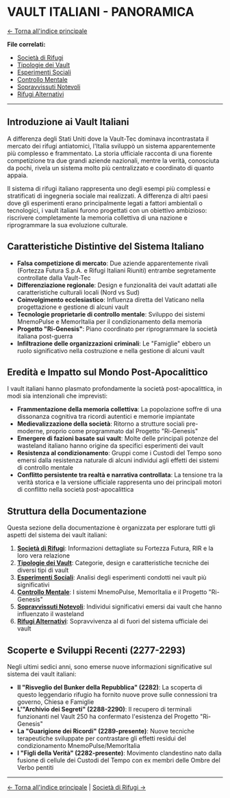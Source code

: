 # VAULT ITALIANI - PANORAMICA

[← Torna all'indice principale](../01.0-indice-principale.md)

**File correlati:**
- [Società di Rifugi](09.1-societa-rifugi.md)
- [Tipologie dei Vault](09.2-tipologie-vault.md)
- [Esperimenti Sociali](09.3-esperimenti-sociali.md)
- [Controllo Mentale](09.4-controllo-mentale.md)
- [Sopravvissuti Notevoli](09.5-sopravvissuti-vault.md)
- [Rifugi Alternativi](09.6-rifugi-alternativi.md)

---

## Introduzione ai Vault Italiani

A differenza degli Stati Uniti dove la Vault-Tec dominava incontrastata il mercato dei rifugi antiatomici, l'Italia sviluppò un sistema apparentemente più complesso e frammentato. La storia ufficiale racconta di una fiorente competizione tra due grandi aziende nazionali, mentre la verità, conosciuta da pochi, rivela un sistema molto più centralizzato e coordinato di quanto appaia.

Il sistema di rifugi italiano rappresenta uno degli esempi più complessi e stratificati di ingegneria sociale mai realizzati. A differenza di altri paesi dove gli esperimenti erano principalmente legati a fattori ambientali o tecnologici, i vault italiani furono progettati con un obiettivo ambizioso: riscrivere completamente la memoria collettiva di una nazione e riprogrammare la sua evoluzione culturale.

## Caratteristiche Distintive del Sistema Italiano

- **Falsa competizione di mercato**: Due aziende apparentemente rivali (Fortezza Futura S.p.A. e Rifugi Italiani Riuniti) entrambe segretamente controllate dalla Vault-Tec
- **Differenziazione regionale**: Design e funzionalità dei vault adattati alle caratteristiche culturali locali (Nord vs Sud)
- **Coinvolgimento ecclesiastico**: Influenza diretta del Vaticano nella progettazione e gestione di alcuni vault
- **Tecnologie proprietarie di controllo mentale**: Sviluppo dei sistemi MnemoPulse e MemorItalia per il condizionamento della memoria
- **Progetto "Ri-Genesis"**: Piano coordinato per riprogrammare la società italiana post-guerra
- **Infiltrazione delle organizzazioni criminali**: Le "Famiglie" ebbero un ruolo significativo nella costruzione e nella gestione di alcuni vault

## Eredità e Impatto sul Mondo Post-Apocalittico

I vault italiani hanno plasmato profondamente la società post-apocalittica, in modi sia intenzionali che imprevisti:

- **Frammentazione della memoria collettiva**: La popolazione soffre di una dissonanza cognitiva tra ricordi autentici e memorie impiantate
- **Medievalizzazione della società**: Ritorno a strutture sociali pre-moderne, proprio come programmato dal Progetto "Ri-Genesis"
- **Emergere di fazioni basate sui vault**: Molte delle principali potenze del wasteland italiano hanno origine da specifici esperimenti dei vault
- **Resistenza al condizionamento**: Gruppi come i Custodi del Tempo sono emersi dalla resistenza naturale di alcuni individui agli effetti dei sistemi di controllo mentale
- **Conflitto persistente tra realtà e narrativa controllata**: La tensione tra la verità storica e la versione ufficiale rappresenta uno dei principali motori di conflitto nella società post-apocalittica

## Struttura della Documentazione

Questa sezione della documentazione è organizzata per esplorare tutti gli aspetti del sistema dei vault italiani:

1. **[Società di Rifugi](09.1-societa-rifugi.md)**: Informazioni dettagliate su Fortezza Futura, RIR e la loro vera relazione
2. **[Tipologie dei Vault](09.2-tipologie-vault.md)**: Categorie, design e caratteristiche tecniche dei diversi tipi di vault
3. **[Esperimenti Sociali](09.3-esperimenti-sociali.md)**: Analisi degli esperimenti condotti nei vault più significativi
4. **[Controllo Mentale](09.4-controllo-mentale.md)**: I sistemi MnemoPulse, MemorItalia e il Progetto "Ri-Genesis"
5. **[Sopravvissuti Notevoli](09.5-sopravvissuti-vault.md)**: Individui significativi emersi dai vault che hanno influenzato il wasteland
6. **[Rifugi Alternativi](09.6-rifugi-alternativi.md)**: Sopravvivenza al di fuori del sistema ufficiale dei vault

## Scoperte e Sviluppi Recenti (2277-2293)

Negli ultimi sedici anni, sono emerse nuove informazioni significative sul sistema dei vault italiani:

- **Il "Risveglio del Bunker della Repubblica" (2282)**: La scoperta di questo leggendario rifugio ha fornito nuove prove sulle connessioni tra governo, Chiesa e Famiglie
- **L'"Archivio dei Segreti" (2288-2290)**: Il recupero di terminali funzionanti nel Vault 250 ha confermato l'esistenza del Progetto "Ri-Genesis"
- **La "Guarigione dei Ricordi" (2289-presente)**: Nuove tecniche terapeutiche sviluppate per contrastare gli effetti residui del condizionamento MnemoPulse/MemorItalia
- **I "Figli della Verità" (2282-presente)**: Movimento clandestino nato dalla fusione di cellule dei Custodi del Tempo con ex membri delle Ombre del Verbo pentiti

---

[← Torna all'indice principale](../01.0-indice-principale.md) | [Società di Rifugi →](09.1-societa-rifugi.md)